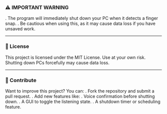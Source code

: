 ### ⚠️ IMPORTANT WARNING
  . The program will immediately shut down your PC when it detects a finger snap.
  . Be cautious when using this, as it may cause data loss if you have unsaved work.


---
### 📜 License
This project is licensed under the MIT License. Use at your own risk. Shutting down PCs forcefully may cause data loss.

---
### 🚀 Contribute
Want to improve this project? You can:
  . Fork the repository and submit a pull request.
  . Add new features like:
      . Voice confirmation before shutting down.
      . A GUI to toggle the listening state.
      . A shutdown timer or scheduling feature.
